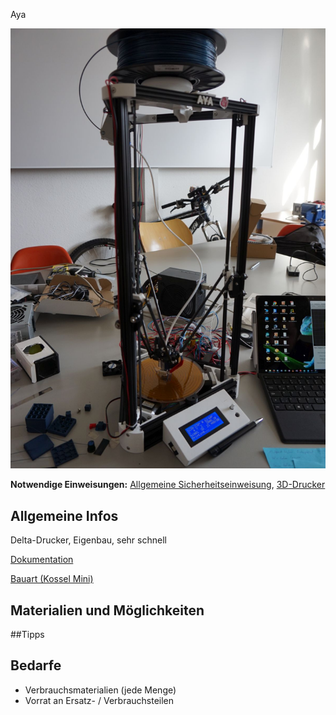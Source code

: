 Aya

![](img_3d-drucker/aya.JPG)

**Notwendige Einweisungen:** [Allgemeine Sicherheitseinweisung](!de/Einweisungen_und_Regeln/Grundregeln/index), [3D-Drucker](!de/Einweisungen_und_Regeln/Einweisung_3D-Drucker/index)

## Allgemeine Infos

Delta-Drucker, Eigenbau, sehr schnell

[Dokumentation](!de/Projekte/Aya)

[Bauart (Kossel Mini)](http://reprap.org/wiki/Kossel)

## Materialien und Möglichkeiten

##Tipps

## Bedarfe
- Verbrauchsmaterialien (jede Menge)
- Vorrat an Ersatz- / Verbrauchsteilen
